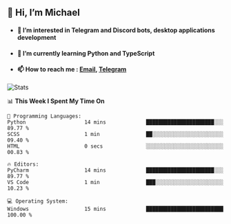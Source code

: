 ## 👋 Hi, I’m Michael
- #### 👀 I’m interested in Telegram and Discord bots, desktop applications development
- #### 🌱 I’m currently learning Python and TypeScript
- #### 📫 How to reach me : [Email](mailto:misha@kurapov.ru), [Telegram](https://t.me/mkurapov)

![Stats](https://github-readme-stats.vercel.app/api?username=krpff&show_icons=true&theme=github_dark&hide_border=true&hide=issues&count_private=true&layout=compact)


<!--START_SECTION:waka-->
📊 **This Week I Spent My Time On** 

```text
💬 Programming Languages: 
Python                   14 mins             ██████████████████████░░░   89.77 % 
SCSS                     1 min               ██░░░░░░░░░░░░░░░░░░░░░░░   09.40 % 
HTML                     0 secs              ░░░░░░░░░░░░░░░░░░░░░░░░░   00.83 % 

🔥 Editors: 
PyCharm                  14 mins             ██████████████████████░░░   89.77 % 
VS Code                  1 min               ███░░░░░░░░░░░░░░░░░░░░░░   10.23 % 

💻 Operating System: 
Windows                  15 mins             █████████████████████████   100.00 % 
```


<!--END_SECTION:waka-->
